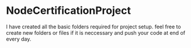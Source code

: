 # NodeCertificationProject

I have created all the basic folders required for project setup. feel free to create new folders or files if it is neccessary and push your code at end of every day.
